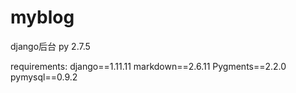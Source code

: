 # myblog
django后台
py 2.7.5


requirements:
django==1.11.11
markdown==2.6.11
Pygments==2.2.0
pymysql==0.9.2

